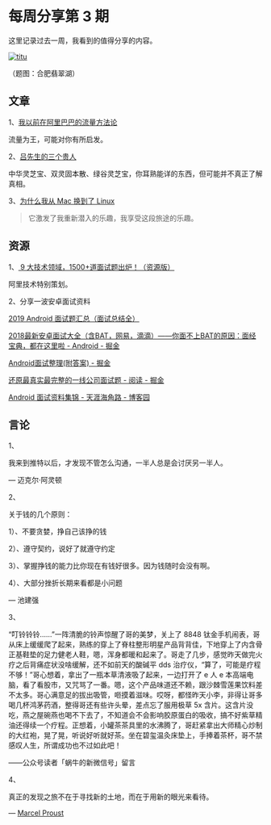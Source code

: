 # 每周分享第 3 期

这里记录过去一周，我看到的值得分享的内容。

[![titu](http://wuzhangyang.com/2019/11/23/weekly-issue-3/titu.jpg)](http://wuzhangyang.com/2019/11/23/weekly-issue-3/titu.jpg)

（题图：合肥翡翠湖）

## 文章

1、[我以前在阿里巴巴的流量方法论](https://mp.weixin.qq.com/s/ylgfdjRzwAzhiRKGp6lFSQ)

流量为王，可能对你有所启发。

2、[吕先生的三个贵人](https://mp.weixin.qq.com/s/Z_Ut2nOUEFywSD064E0dDg)

中华灵芝宝、双灵固本散、绿谷灵芝宝，你耳熟能详的东西，但可能并不真正了解真相。

3、[为什么我从 Mac 换到了 Linux](https://opensource.com/article/19/10/why-switch-mac-linux)

> 它激发了我重新潜入的乐趣，我享受这段旅途的乐趣。

## 资源

1、[ 9 大技术领域，1500+道面试题出炉！（资源版）](https://pan.baidu.com/s/1jXvXwQYPtJa5kcektcqJSA)

阿里技术特别策划。

2、分享一波安卓面试资料

[2019 Android 面试题汇总（面试总结全）](https://blog.csdn.net/u014803701/article/details/81381491)

[2018最新安卓面试大全（含BAT，网易，滴滴）——你面不上BAT的原因：面经宝典，都在这里啦 - Android - 掘金](https://juejin.im/entry/5a1548f7f265da43310d77e2)

[Android面试整理(附答案) - 掘金](https://juejin.im/post/5c0f39fa6fb9a04a0d56b19f)

[还原最真实最完整的一线公司面试题 - 阅读 - 掘金](https://juejin.im/entry/57bd3a4a2e958a00694b5bcf)

[Android 面试资料集锦 - 天涯海角路 - 博客园](https://www.cnblogs.com/aademeng/articles/11079455.html)

## 言论

1、

我来到推特以后，才发现不管怎么沟通，一半人总是会讨厌另一半人。

— 迈克尔·阿灵顿

2、

关于钱的几个原则：

1）、不要贪婪，挣自己该挣的钱

2）、遵守契约，说好了就遵守约定

3）、掌握挣钱的能力比你现在有钱好很多。因为钱随时会没有啊。

4）、大部分挫折长期来看都是小问题

— 池建强

3、

“叮铃铃铃……”一阵清脆的铃声惊醒了哥的美梦，关上了 8848 钛金手机闹表，哥从床上缓缓爬了起来，熟练的穿上了脊柱整形明星产品背背佳，下地穿上了内含骨正基鞋垫的足力健老人鞋，嗯，浑身都暖和起来了。哥走了几步，感觉昨天做完火疗之后背痛症状没啥缓解，还不如前天的酸碱平 dds 治疗仪，“算了，可能是疗程不够！”哥心想着，拿出了一瓶本草清液吸了起来，一边打开了 e 人 e 本高端电脑，看了看股市，又咒骂了一番。嗯，这个产品味道还不赖，跟沙棘雪莲果饮料差不太多。哥心满意足的拔出吸管，咂摸着滋味。哎呀，都怪昨天小李，非得让哥多喝几杯鸿茅药酒，整得哥还有些许头晕，差点忘了服用极草 5x 含片。这含片没吃，燕之屋碗燕也喝不下去了，不知道会不会影响胶原蛋白的吸收，搞不好紫草精油还得续一个疗程。正想着，小罐茶茶具里的水沸腾了，哥赶紧拿出大师精心炒制的大红袍，晃了晃，听说好听就好茶。坐在碧玺温灸床垫上，手捧着茶杯，哥不禁感叹人生，所谓成功也不过如此吧！

——公众号读者「蜗牛的新微信号」留言

4、

真正的发现之旅不在于寻找新的土地，而在于用新的眼光来看待。

— [Marcel Proust](https://www.age-of-the-sage.org/quotations/proust_having_seeing_with_new_eyes.html)